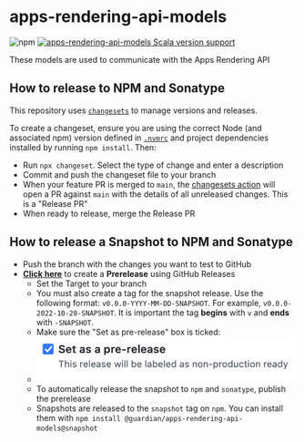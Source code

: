 # apps-rendering-api-models
![npm](https://img.shields.io/npm/v/@guardian/apps-rendering-api-models)
[![apps-rendering-api-models Scala version support](https://index.scala-lang.org/guardian/apps-rendering-api-models/apps-rendering-api-models/latest-by-scala-version.svg?platform=jvm)](https://index.scala-lang.org/guardian/apps-rendering-api-models/apps-rendering-api-models)


These models are used to communicate with the Apps Rendering API

## How to release to NPM and Sonatype

This repository uses [`changesets`](https://github.com/changesets/changesets) to manage versions and releases.

To create a changeset, ensure you are using the correct Node (and associated npm) version defined in [`.nvmrc`](./.nvmrc) and project dependencies installed by running `npm install`. Then:

- Run `npx changeset`. Select the type of change and enter a description
- Commit and push the changeset file to your branch
- When your feature PR is merged to `main`, the [changesets action](.github/workflows/changesets.yaml) will open a PR against `main` with the details of all unreleased changes. This is a "Release PR"
- When ready to release, merge the Release PR

## How to release a Snapshot to NPM and Sonatype

- Push the branch with the changes you want to test to GitHub
- [**Click here**](https://github.com/guardian/apps-rendering-api-models/releases/new?prerelease=true) to create a **Prerelease** using GitHub Releases
    - Set the Target to your branch
    - You must also create a tag for the snapshot release. Use the following format: `v0.0.0-YYYY-MM-DD-SNAPSHOT`. For example, `v0.0.0-2022-10-20-SNAPSHOT`. It is important the tag **begins** with `v` and **ends** with `-SNAPSHOT`.
    - Make sure the "Set as pre-release" box is ticked:
    - <img src="docs/assets/prerelease.png" width="500" />
    - To automatically release the snapshot to `npm` and `sonatype`, publish the prerelease
    - Snapshots are released to the `snapshot` tag on `npm`. You can install them with `npm install @guardian/apps-rendering-api-models@snapshot`
